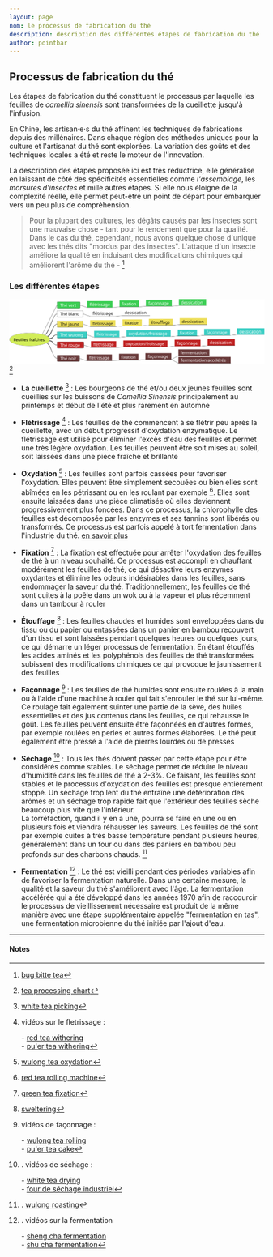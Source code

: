 ```yaml
---
layout: page
nom: le processus de fabrication du thé
description: description des différentes étapes de fabrication du thé
author: pointbar
---
```


## Processus de fabrication du thé

Les étapes de fabrication du thé constituent le processus par laquelle les feuilles de _camellia sinensis_ sont transformées de la cueillette jusqu'à l'infusion.
  
En Chine, les artisan·e·s du thé affinent les techniques de fabrications depuis des millénaires. Dans chaque région des méthodes uniques pour la culture et l'artisanat du thé sont explorées. La variation des goûts et des techniques locales a été et reste le moteur de l'innovation.  

La description des étapes proposée ici est très réductrice, elle généralise en laissant de côté des spécificités essentielles comme  _l'assemblage_, les _morsures d'insectes_ et mille autres étapes. Si elle nous éloigne de la complexité réelle, elle permet peut-être un point de départ pour embarquer vers un peu plus de compréhension.

> Pour la plupart des cultures, les dégâts causés par les insectes sont une mauvaise chose - tant pour le rendement que pour la qualité. Dans le cas du thé, cependant, nous avons quelque chose d'unique avec les thés dits "mordus par des insectes". L'attaque d'un insecte améliore la qualité en induisant des modifications chimiques qui améliorent l'arôme du thé - [^1]

### Les différentes étapes

![types de thés](./media/types-de-the.svg) [^2]

- **La cueillette** [^3] : Les bourgeons de thé et/ou deux jeunes feuilles sont cueillies sur les buissons de _Camellia Sinensis_ principalement au printemps et début de l'été et plus rarement en automne  
- **Flétrissage** [^4] : Les feuilles de thé commencent à se flétrir peu après la cueillette, avec un début progressif d'oxydation enzymatique. Le flétrissage est utilisé pour éliminer l'excès d'eau des feuilles et permet une très légère oxydation. Les feuilles peuvent être soit mises au soleil, soit laissées dans une pièce fraîche et brillante
  
- **Oxydation** [^5] : Les feuilles sont parfois cassées pour favoriser l'oxydation. Elles peuvent être simplement secouées ou bien elles sont abîmées en les pétrissant ou en les roulant par exemple [^6]. Elles sont ensuite laissées dans une pièce climatisée où elles deviennent progressivement plus foncées. Dans ce processus, la chlorophylle des feuilles est décomposée par les enzymes et ses tannins sont libérés ou transformés. Ce processus est parfois appelé à tort fermentation dans l'industrie du thé. [en savoir plus](./oxydation-vs-fermentation)
  
- **Fixation** [^7] : La fixation est effectuée pour arrêter l'oxydation des feuilles de thé à un niveau souhaité. Ce processus est accompli en chauffant modérément les feuilles de thé, ce qui désactive leurs enzymes oxydantes et élimine les odeurs indésirables dans les feuilles, sans endommager la saveur du thé. Traditionnellement, les feuilles de thé sont cuites à la poêle dans un wok ou à la vapeur et plus récemment dans un tambour à rouler

- **Étouffage** [^8] : Les feuilles chaudes et humides sont enveloppées dans du tissu ou du papier ou entassées dans un panier en bambou recouvert d'un tissu et sont laissées pendant quelques heures ou quelques jours, ce qui démarre un léger processus de fermentation. En étant étouffés les acides aminés et les polyphénols des feuilles de thé transformées subissent des modifications chimiques ce qui provoque le jaunissement des feuilles

- **Façonnage** [^9] : Les feuilles de thé humides sont ensuite roulées à la main ou à l'aide d'une machine à rouler qui fait s'enrouler le thé sur lui-même. Ce roulage fait également suinter une partie de la sève, des huiles essentielles et des jus contenus dans les feuilles, ce qui rehausse le goût. Les feuilles peuvent ensuite être façonnées en d'autres formes, par exemple roulées en perles et autres formes élaborées. Le thé peut également être pressé à l'aide de pierres lourdes ou de presses
  
- **Séchage** [^10] : Tous les thés doivent passer par cette étape pour être considérés comme stables. Le séchage permet de réduire le niveau d'humidité dans les feuilles de thé à 2-3%. Ce faisant, les feuilles sont stables et le processus d'oxydation des feuilles est presque entièrement stoppé. Un séchage trop lent du thé entraîne une détérioration des arômes et un séchage trop rapide fait que l'extérieur des feuilles sèche beaucoup plus vite que l'intérieur.  
La torréfaction, quand il y en a une, pourra se faire en une ou en plusieurs fois et viendra réhausser les saveurs. Les feuilles de thé sont par exemple cuites à très basse température pendant plusieurs heures, généralement dans un four ou dans des paniers en bambou peu profonds sur des charbons chauds. [^11]

- **Fermentation** [^12] : Le thé est vieilli pendant des périodes variables afin de favoriser la fermentation naturelle. Dans une certaine mesure, la qualité et la saveur du thé s'améliorent avec l'âge. La fermentation accélérée qui a été développé dans les années 1970 afin de raccourcir le processus de vieillissement nécessaire est produit de la même manière avec une étape supplémentaire appelée "fermentation en tas", une fermentation microbienne du thé initiée par l'ajout d'eau.

---
#### Notes

[^1]: [bug bitte tea](http://www.teageek.net/blog/2016/02/bug-bitten-teas-why-are-leafhoppers-only-sometimes-a-good-thing/)

[^2]: [tea processing chart](https://teaepicure.com/tea-processing-chart/)

[^3]: [white tea picking](https://www.youtube.com/GtDSfYq4sPg?t=765)

[^4]: vidéos sur le fletrissage :

    \- [red tea withering](https://invidio.us/kk7fA1-t7YA?t=345)  
    \- [pu'er tea withering](https://invidio.us/ZAcpNMRY4LE?t=587)

[^5]: [wulong tea oxydation](https://invidio.us/CS-KCBmY2pA?t=640)

[^6]: [red tea rolling machine](https://invidio.us/kk7fA1-t7YA?t=437)

[^7]: [green tea fixation](https://invidio.us/_KxwUpEEq64?t=614)

[^8]: [sweltering](https://invidio.us/PhaeOHivt6s?t=342)
  
[^9]: vidéos de façonnage :

    \- [wulong tea rolling](https://invidio.us/CS-KCBmY2pA?t=745)  
    \- [pu'er tea cake](https://invidio.us/syDZMKuU1tY?t=22)

[^10]:  . vidéos de séchage :

    \- [white tea drying](https://invidio.us/GtDSfYq4sPg?t=1981)  
    \- [four de séchage industriel](https://invidio.us/ftMU1J-4Jvg)

[^11]: . [wulong roasting](https://invidio.us/CS-KCBmY2pA?t=1711)

[^12]: . vidéos sur la fermentation

    \- [sheng cha fermentation](https://invidio.us/d2BekCvAZqM?t=448)  
    \- [shu cha fermentation](https://invidio.us/oI4yDyH1oUM)